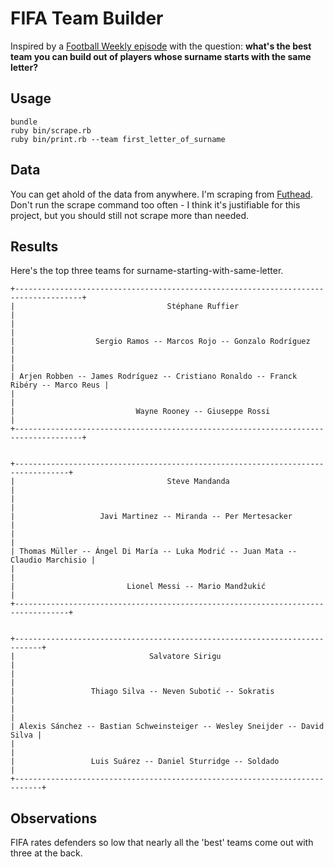 # FIFA Team Builder

Inspired by a [Football Weekly episode](http://www.theguardian.com/football/blog/audio/2014/oct/09/football-weekly-extra-podcast-listen-now) with the question: **what's the best team you can build out of players whose surname starts with the same letter?**

## Usage

```
bundle
ruby bin/scrape.rb
ruby bin/print.rb --team first_letter_of_surname
```

## Data

You can get ahold of the data from anywhere. I'm scraping from [Futhead](http://www.futhead.com/15/players). Don't run the scrape command too often - I think it's justifiable for this project, but you should still not scrape more than needed.

## Results

Here's the top three teams for surname-starting-with-same-letter.

```
+-------------------------------------------------------------------------------------+
|                                  Stéphane Ruffier                                   |
|                                                                                     |
|                  Sergio Ramos -- Marcos Rojo -- Gonzalo Rodríguez                   |
|                                                                                     |
| Arjen Robben -- James Rodríguez -- Cristiano Ronaldo -- Franck Ribéry -- Marco Reus |
|                                                                                     |
|                           Wayne Rooney -- Giuseppe Rossi                            |
+-------------------------------------------------------------------------------------+


+----------------------------------------------------------------------------------+
|                                  Steve Mandanda                                  |
|                                                                                  |
|                   Javi Martinez -- Miranda -- Per Mertesacker                    |
|                                                                                  |
| Thomas Müller -- Ángel Di María -- Luka Modrić -- Juan Mata -- Claudio Marchisio |
|                                                                                  |
|                         Lionel Messi -- Mario Mandžukić                          |
+----------------------------------------------------------------------------------+


+----------------------------------------------------------------------------+
|                              Salvatore Sirigu                              |
|                                                                            |
|                 Thiago Silva -- Neven Subotić -- Sokratis                  |
|                                                                            |
| Alexis Sánchez -- Bastian Schweinsteiger -- Wesley Sneijder -- David Silva |
|                                                                            |
|                 Luis Suárez -- Daniel Sturridge -- Soldado                 |
+----------------------------------------------------------------------------+
```

## Observations

FIFA rates defenders so low that nearly all the 'best' teams come out with three at the back.
